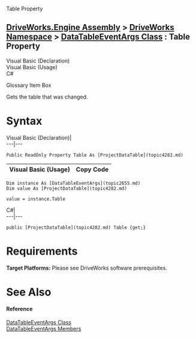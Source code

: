 Table Property   
  
[DriveWorks.Engine Assembly](topic2156.md) > [DriveWorks Namespace](topic2159.md) > [DataTableEventArgs Class](topic2655.md) : Table Property  
---  
  
Visual Basic (Declaration)    
Visual Basic (Usage)    
C# 

Glossary Item Box

Gets the table that was changed. 

# Syntax

Visual Basic (Declaration)|   
---|---  
      
    
    Public ReadOnly Property Table As [ProjectDataTable](topic4282.md)  
  
Visual Basic (Usage)| Copy Code  
---|---  
      
    
    Dim instance As [DataTableEventArgs](topic2655.md)
    Dim value As [ProjectDataTable](topic4282.md)
     
    value = instance.Table  
  
C#|   
---|---  
      
    
    public [ProjectDataTable](topic4282.md) Table {get;}  
  
# Requirements

**Target Platforms:** Please see DriveWorks software prerequisites.

# See Also

#### Reference

[DataTableEventArgs Class](topic2655.md)   
[DataTableEventArgs Members](topic2656.md)


